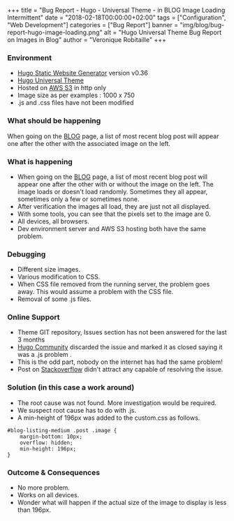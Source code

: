 +++
title = "Bug Report - Hugo - Universal Theme - in BLOG Image Loading Intermittent"
date = "2018-02-18T00:00:00+02:00"
tags = ["Configuration", "Web Development"]
categories = ["Bug Report"]
banner = "img/blog/bug-report-hugo-image-loading.png"
alt = "Hugo Universal Theme Bug Report on Images in Blog"
author = "Veronique Robitaille"
+++

### Environment

* [Hugo Static Website Generator](https://gohugo.io/) version v0.36 
* [Hugo Universal Theme](https://github.com/devcows/hugo-universal-theme)
* Hosted on [AWS S3](https://aws.amazon.com/s3/) in http only
* Image size as per examples : 1000 x 750
* .js and .css files have not been modified

### What should be happening

When going on the [BLOG](http://www.indalit.com/blog/) page, a list of most recent blog post will appear one after the other with the associated image on the left.

### What is happening

* When going on the [BLOG](http://www.indalit.com/blog/) page, a list of most recent blog post will appear one after the other with or without the image on the left.  The image loads or doesn't load randomly.  Sometimes they all appear, sometimes only a few or sometimes none.
* After verification the images all load, they are just not all displayed.
* With some tools, you can see that the pixels set to the image are 0.
* All devices, all browsers.
* Dev environment server and AWS S3 hosting both have the same problem.

### Debugging

* Different size images.
* Various modification to CSS.
* When CSS file removed from the running server, the problem goes away.  This would assume a problem with the CSS file.
* Removal of some .js files.

### Online Support

* Theme GIT repository, Issues section has not been answered for the last 3 months
* [Hugo Community](https://discourse.gohugo.io/) discarded the issue and marked it as closed saying it was a .js problem .
* This is the odd part, nobody on the internet has had the same problem!
* Post on [Stackoverflow](https://stackoverflow.com/) didn't attract any capable of resolving the issue.

### Solution (in this case a work around)

* The root cause was not found.  More investigation would be required.
* We suspect root cause has to do with .js.
* A min-height of 196px was added to the custom.css as follows.

```
#blog-listing-medium .post .image {
    margin-bottom: 10px;
    overflow: hidden;
    min-height: 196px;
}
```

### Outcome & Consequences

* No more problem.
* Works on all devices.
* Wonder what will happen if the actual size of the image to display is less than 196px.


